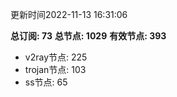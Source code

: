更新时间2022-11-13 16:31:06

**总订阅: 73**
**总节点: 1029**
**有效节点: 393**
- v2ray节点: 225
- trojan节点: 103
- ss节点: 65
